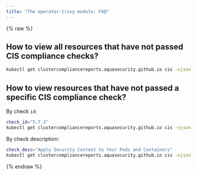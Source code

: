 ```yaml
---
title: "The operator-trivy module: FAQ"
---
```

{% raw %}

## How to view all resources that have not passed CIS compliance checks?

```bash
kubectl get clustercompliancereports.aquasecurity.github.io cis -ojson | jq '.status.detailReport.results | map(select(.checks | map(.success) | all | not))'
```

## How to view resources that have not passed a specific CIS compliance check?

By check `id`:

```bash
check_id="5.7.3"
kubectl get clustercompliancereports.aquasecurity.github.io cis -ojson | jq --arg check_id "$check_id" '.status.detailReport.results | map(select(.id == $check_id))'
```

By check description:

```bash
check_desc="Apply Security Context to Your Pods and Containers"
kubectl get clustercompliancereports.aquasecurity.github.io cis -ojson | jq --arg check_desc "$check_desc" '.status.detailReport.results | map(select(.description == $check_desc))'
```

{% endraw %}
